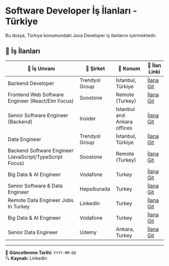 # Software Developer İş İlanları - Türkiye

Bu dosya, Türkiye konumundaki Java Developer iş ilanlarını içermektedir.

## 📌 İş İlanları

| 🔹 İş Unvanı | 🏢 Şirket | 📍 Konum | 🔗 İlan Linki |
|-------------|----------|---------|--------------|
| Backend Developer | Trendyol Group | İstanbul, Türkiye | [İlana Git](https://tr.linkedin.com/jobs/view/backend-developer-at-trendyol-group-4102551334) |
| Frontend Web Software Engineer (React/Elm Focus) | Soostone | Remote (Turkey) | [İlana Git](https://tr.linkedin.com/jobs/view/frontend-web-software-engineer-react-elm-focus-%E2%80%93-mid-senior-levels-at-soostone-3903567412) |
| Senior Software Engineer (Backend) | Insider | Istanbul and Ankara offices | [İlana Git](https://tr.linkedin.com/jobs/view/senior-software-engineer-backend-at-%C4%B1nsider-3948891377) |
| Data Engineer | Trendyol Group | İstanbul, Türkiye | [İlana Git](https://tr.linkedin.com/jobs/view/data-engineer-at-trendyol-group-4030125589) |
| Backend Software Engineer (JavaScript/TypeScript Focus) | Soostone | Remote (Turkey) | [İlana Git](https://tr.linkedin.com/jobs/view/backend-software-engineer-javascript-typescript-focus-%E2%80%93-mid-senior-level-at-soostone-3829861329) |
| Big Data & AI Engineer | Vodafone | Turkey | [İlana Git](https://tr.linkedin.com/jobs/view/big-data-a%C4%B1-engineer-at-vodafone-2753679831?refId=zO8KBmB2O4DOMkiL8Rb3lA%3D%3D&trackingId=bt0H4m5CGTA2kumua%2ByhMA%3D%3D&position=3&pageNum=0&trk=public_jobs_jserp-result_search-card) |
| Senior Software & Data Engineer | Hepsiburada | Turkey | [İlana Git](https://tr.linkedin.com/jobs/view/senior-software-data-engineer-at-hepsiburada-nasdaq-heps-2972893932?trk=public_post_feed-job-posting-content) |
| Remote Data Engineer Jobs In Turkey | LinkedIn | Turkey | [İlana Git](https://www.linkedin.com/jobs/search/?keywords=Remote%20Data%20Engineer%20jobs%20in%20Turkey) |
| Big Data & AI Engineer | Vodafone | Turkey | [İlana Git](https://tr.linkedin.com/jobs/view/big-data-ai-engineer-at-vodafone-4139728230) |
| Senior Data Engineer | Udemy | Ankara, Turkey | [İlana Git](https://tr.linkedin.com/jobs/view/senior-data-engineer-at-udemy-2483722755?refId=oaSNLSmzWVgCFkf0E6YnZw%3D%3D&trackingId=oXvAMc04ezNtX1uCeTOtDg%3D%3D) |

---
📅 **Güncellenme Tarihi:** `YYYY-MM-DD`  
🔍 **Kaynak:** LinkedIn
